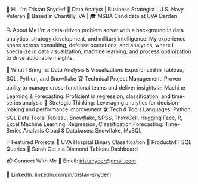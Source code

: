 👋 Hi, I'm Tristan Snyder!
🚀 Data Analyst | Business Strategist | U.S. Navy Veteran
📍 Based in Chantilly, VA | 🎓 MSBA Candidate at UVA Darden

🔍 About Me
I'm a data-driven problem solver with a background in data analytics, strategy development, and military intelligence. My experience spans across consulting, defense operations, and analytics, where I specialize in data visualization, machine learning, and process optimization to drive actionable insights.

🔹 What I Bring:
📊 Data Analysis & Visualization: Experienced in Tableau, SQL, Python, and Snowflake
🏆 Technical Project Management: Proven ability to manage cross-functional teams and deliver insights
📈 Machine Learning & Forecasting: Proficient in regression, classification, and time-series analysis
🎯 Strategic Thinking: Leveraging analytics for decision-making and performance improvement
🛠 Tech & Tools
Languages: Python, SQL
Data Tools: Tableau, Snowflake, SPSS, ThinkCell, Hugging Face, R, Excel
Machine Learning: Regression, Classification
Forecasting: Time-Series Analysis
Cloud & Databases: Snowflake, MySQL

💡 Featured Projects
🔹 UVA Hospital Binary Classification
🔹 ProductivIT SQL Queries
🔹 Sarah Get's a Diamond Tableau Dashboard

📬 Connect With Me
📧 Email: tristsnyder@gmail.com

🔗 LinkedIn: linkedin.com/in/tristan-snyder1

